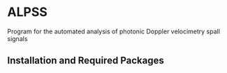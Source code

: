 # ALPSS
Program for the automated analysis of photonic Doppler velocimetry spall signals

## Installation and Required Packages
